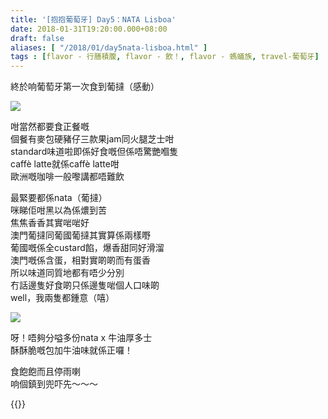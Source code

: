 ```yaml
---
title: '[抱抱葡萄牙] Day5：NATA Lisboa'
date: 2018-01-31T19:20:00.000+08:00
draft: false
aliases: [ "/2018/01/day5nata-lisboa.html" ]
tags : [flavor - 行膳積腹, flavor - 飲！, flavor - 螞蟻族, travel-葡萄牙]
---
```


終於响葡萄牙第一次食到葡撻（感動）  

![](/images/portugal5c.jpg)

咁當然都要食正餐嘅  
個餐有麥包硬豬仔三款果jam同火腿芝士咁  
standard味道啦即係好食嘅但係唔驚艷嗰隻  
caffè latte就係caffè latte咁  
歐洲嘅咖啡一般嚟講都唔難飲  
  
最緊要都係nata（葡撻）  
咪睇佢咁黑以為係燶到苦  
焦焦香香其實啱啱好  
澳門葡撻同葡國葡撻其實算係兩樣嘢  
葡國嘅係全custard餡，爆香甜同好滑溜  
澳門嘅係含蛋，相對實啲啲而有蛋香  
所以味道同質地都有唔少分別  
冇話邊隻好食啲只係邊隻啱個人口味啲  
well，我兩隻都鍾意（嘻）  

![](/images/portugal5c1.jpg)

呀！唔夠分嗌多份nata x 牛油厚多士  
酥酥脆嘅包加牛油味就係正囉！  
  
食飽飽而且停雨喇  
响個鎮到兜吓先～～～  
  
  

{{<portugal>}}  
